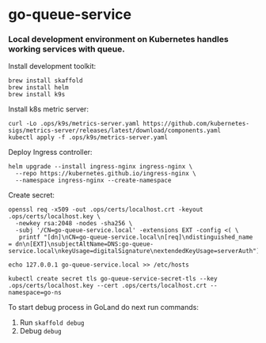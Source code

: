 # go-queue-service

### Local development environment on Kubernetes handles working services with queue.

Install development toolkit:
```
brew install skaffold
brew install helm
brew install k9s
```

Install k8s metric server:
```
curl -Lo .ops/k9s/metrics-server.yaml https://github.com/kubernetes-sigs/metrics-server/releases/latest/download/components.yaml
kubectl apply -f .ops/k9s/metrics-server.yaml
```

Deploy Ingress controller:
```
helm upgrade --install ingress-nginx ingress-nginx \
  --repo https://kubernetes.github.io/ingress-nginx \
  --namespace ingress-nginx --create-namespace
```

Create secret:
``` 
openssl req -x509 -out .ops/certs/localhost.crt -keyout .ops/certs/localhost.key \
  -newkey rsa:2048 -nodes -sha256 \
  -subj '/CN=go-queue-service.local' -extensions EXT -config <( \
   printf "[dn]\nCN=go-queue-service.local\n[req]\ndistinguished_name = dn\n[EXT]\nsubjectAltName=DNS:go-queue-service.local\nkeyUsage=digitalSignature\nextendedKeyUsage=serverAuth")

echo 127.0.0.1 go-queue-service.local >> /etc/hosts

kubectl create secret tls go-queue-service-secret-tls --key .ops/certs/localhost.key --cert .ops/certs/localhost.crt --namespace=go-ns
```

To start debug process in GoLand do next run commands:
1. Run `skaffold debug`
2. Debug `debug`
